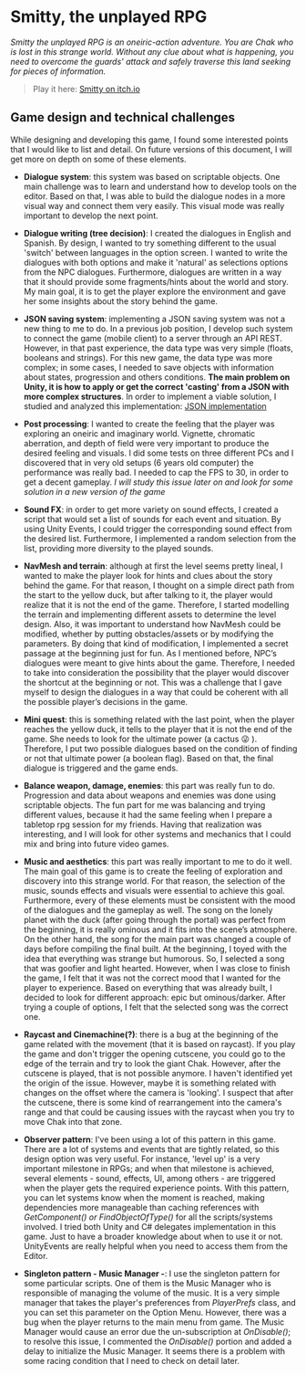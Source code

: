 # Smitty, the unplayed RPG

_Smitty the unplayed RPG is an oneiric-action adventure. You are Chak who is lost in this strange world. Without any clue about what is happening, you need to overcome the guards' attack and safely traverse this land seeking for pieces of information._

> Play it here: [Smitty on itch.io](https://tmseldon.itch.io/smitty-the-unplayed-rpg) 

## Game design and technical challenges

While designing and developing this game, I found some interested points that I would like to list and detail. On future versions of this document, I will get more on depth on some of these elements.

- **Dialogue system**: this system was based on scriptable objects. One main challenge was to learn and understand how to develop tools on the editor. Based on that, I was able to build the dialogue nodes in a more visual way and connect them very easily. This visual mode was really important to develop the next point.
- **Dialogue writing (tree decision)**: I created the dialogues in English and Spanish. By design, I wanted to try something different to the usual 'switch' between languages in the option screen. I wanted to write the dialogues with both options and make it 'natural' as selections options from the NPC dialogues.
Furthermore, dialogues are written in a way that it should provide some fragments/hints about the world and story. My main goal, it is to get the player explore the environment and gave her some insights about the story behind the game.
- **JSON saving system**: implementing a JSON saving system was not a new thing to me to do. In a previous job position, I develop such system to connect the game (mobile client) to a server through an API REST. However, in that past experience, the data type was very simple (floats, booleans and strings). For this new game, the data type was more complex; in some cases, I needed to save objects with information about states, progression and others conditions. 
**The main problem on Unity, it is how to apply or get the correct 'casting' from a JSON with more complex structures**. In order to implement a viable solution, I studied and analyzed this implementation: [JSON implementation](https://gitlab.com/Mnemoth42/RPG/-/wikis/Json%203%20Core%20Combat%20and%20Inventory%20Saves#how-did-you-do-in-your-challenge)
- **Post processing**: I wanted to create the feeling that the player was exploring an oneiric and imaginary world. Vignette, chromatic aberration, and depth of field were very important to produce the desired feeling and visuals. I did some tests on three different PCs and I discovered that in very old setups (6 years old computer) the performance was really bad. I needed to cap the FPS to 30, in order to get a decent gameplay. _I will study this issue later on and look for some solution in a new version of the game_  
- **Sound FX**: in order to get more variety on sound effects, I created a script that would set a list of sounds for each event and situation. By using Unity Events, I could trigger the corresponding sound effect from the desired list. Furthermore, I implemented a random selection from the list, providing more diversity to the played sounds.
- **NavMesh and terrain**: although at first the level seems pretty lineal, I wanted to make the player look for hints and clues about the story behind the game. For that reason, I thought on a simple direct path from the start to the yellow duck, but after talking to it, the player would realize that it is not the end of the game. Therefore, I started modelling the terrain and implementing different assets to determine the level design. Also, it was important to understand how NavMesh could be modified, whether by putting obstacles/assets or by modifying the parameters. By doing that kind of modification, I implemented a secret passage at the beginning just for fun. 
As I mentioned before, NPC’s dialogues were meant to give hints about the game. Therefore, I needed to take into consideration the possibility that the player would discover the shortcut at the beginning or not. This was a challenge that I gave myself to design the dialogues in a way that could be coherent with all the possible player’s decisions in the game.
- **Mini quest**: this is something related with the last point, when the player reaches the yellow duck, it tells to the player that it is not the end of the game. She needs to look for the ultimate power (a cactus 😜 ). Therefore, I put two possible dialogues based on the condition of finding or not that ultimate power (a boolean flag). Based on that, the final dialogue is triggered and the game ends. 
- **Balance weapon, damage, enemies**: this part was really fun to do. Progression and data about weapons and enemies was done using scriptable objects. The fun part for me was balancing and trying different values, because it had the same feeling when I prepare a tabletop rpg session for my friends. Having that realization was interesting, and I will look for other systems and mechanics that I could mix and bring into future video games.
- **Music and aesthetics**: this part was really important to me to do it well. The main goal of this game is to create the feeling of exploration and discovery into this strange world. For that reason, the selection of the music, sounds effects and visuals were essential to achieve this goal. Furthermore, every of these elements must be consistent with the mood of the dialogues and the gameplay as well. 
The song on the lonely planet with the duck (after going through the portal) was perfect from the beginning, it is really ominous and it fits into the scene’s atmosphere. On the other hand, the song for the main part was changed a couple of days before compiling the final built. At the beginning, I toyed with the idea that everything was strange but humorous. So, I selected a song that was goofier and light hearted. However, when I was close to finish the game, I felt that it was not the correct mood that I wanted for the player to experience. Based on everything that was already built, I decided to look for different approach: epic but ominous/darker. After trying a couple of options, I felt that the selected song was the correct one.
- **Raycast and Cinemachine(?)**: there is a bug at the beginning of the game related with the movement (that it is based on raycast). If you play the game and don't trigger the opening cutscene, you could go to the edge of the terrain and try to look the giant Chak. However, after the cutscene is played, that is not possible anymore. I haven't identified yet the origin of the issue. However, maybe it is something related with changes on the offset where the camera is 'looking'. I suspect that after the cutscene, there is some kind of rearrangement into the camera's range and that could be causing issues with the raycast when you try to move Chak into that zone.
- **Observer pattern**: I've been using a lot of this pattern in this game. There are a lot of systems and events that are tightly related, so this design option was very useful. For instance, 'level up' is a very important milestone in RPGs; and when that milestone is achieved, several elements - sound, effects, UI, among others - are triggered when the player gets the required experience points. With this pattern, you can let systems know when the moment is reached, making dependencies more manageable than caching references with _GetComponent<T>() or FindObjectOfType<T>()_ for all the scripts/systems involved.
I tried both Unity and C# delegates implementation in this game. Just to have a broader knowledge about when to use it or not. UnityEvents are really helpful when you need to access them from the Editor.

- **Singleton pattern - Music Manager -**: I use the singleton pattern for some particular scripts. One of them is the Music Manager who is responsible of managing the volume of the music. It is a very simple manager that takes the player's preferences from _PlayerPrefs_ class, and you can set this parameter on the Option Menu. However, there was a bug when the player returns to the main menu from game. The Music Manager would cause an error due the un-subscription at _OnDisable()_; to resolve this issue, I commented the _OnDisable()_ portion and added a delay to initialize the Music Manager. It seems there is a problem with some racing condition that I need to check on detail later.
